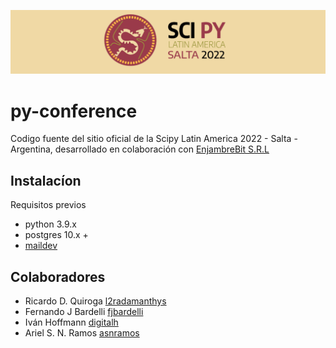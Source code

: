 ![scipy logo](https://raw.githubusercontent.com/EnjambreBit/py-conference/main/scipy-header.png)

# py-conference

Codigo fuente del sitio oficial de la Scipy Latin America 2022 - Salta - Argentina, desarrollado en colaboración con [EnjambreBit S.R.L](https://enjambrebit.com.ar)

## Instalacíon

Requisitos previos

- python 3.9.x
- postgres 10.x +
- [maildev](https://github.com/maildev/maildev)

## Colaboradores

- Ricardo D. Quiroga [l2radamanthys](https://github.com/l2radamanthys)
- Fernando J Bardelli [fjbardelli](https://github.com/fjbardelli)
- Iván Hoffmann [digitalh](https://github.com/digitalh)
- Ariel S. N. Ramos [asnramos](https://github.com/asnramos)
